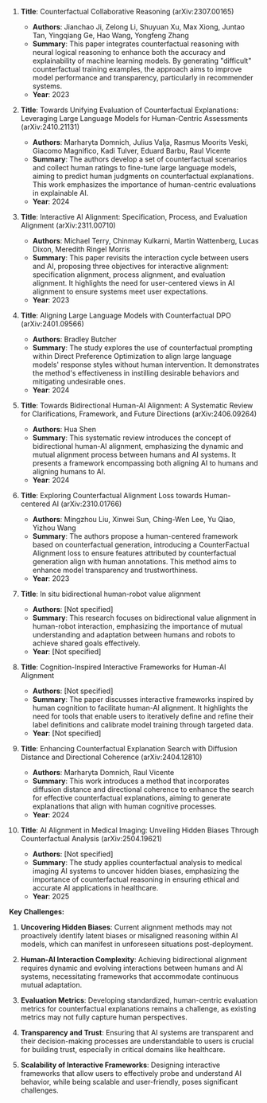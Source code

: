 1. **Title**: Counterfactual Collaborative Reasoning (arXiv:2307.00165)
   - **Authors**: Jianchao Ji, Zelong Li, Shuyuan Xu, Max Xiong, Juntao Tan, Yingqiang Ge, Hao Wang, Yongfeng Zhang
   - **Summary**: This paper integrates counterfactual reasoning with neural logical reasoning to enhance both the accuracy and explainability of machine learning models. By generating "difficult" counterfactual training examples, the approach aims to improve model performance and transparency, particularly in recommender systems.
   - **Year**: 2023

2. **Title**: Towards Unifying Evaluation of Counterfactual Explanations: Leveraging Large Language Models for Human-Centric Assessments (arXiv:2410.21131)
   - **Authors**: Marharyta Domnich, Julius Valja, Rasmus Moorits Veski, Giacomo Magnifico, Kadi Tulver, Eduard Barbu, Raul Vicente
   - **Summary**: The authors develop a set of counterfactual scenarios and collect human ratings to fine-tune large language models, aiming to predict human judgments on counterfactual explanations. This work emphasizes the importance of human-centric evaluations in explainable AI.
   - **Year**: 2024

3. **Title**: Interactive AI Alignment: Specification, Process, and Evaluation Alignment (arXiv:2311.00710)
   - **Authors**: Michael Terry, Chinmay Kulkarni, Martin Wattenberg, Lucas Dixon, Meredith Ringel Morris
   - **Summary**: This paper revisits the interaction cycle between users and AI, proposing three objectives for interactive alignment: specification alignment, process alignment, and evaluation alignment. It highlights the need for user-centered views in AI alignment to ensure systems meet user expectations.
   - **Year**: 2023

4. **Title**: Aligning Large Language Models with Counterfactual DPO (arXiv:2401.09566)
   - **Authors**: Bradley Butcher
   - **Summary**: The study explores the use of counterfactual prompting within Direct Preference Optimization to align large language models' response styles without human intervention. It demonstrates the method's effectiveness in instilling desirable behaviors and mitigating undesirable ones.
   - **Year**: 2024

5. **Title**: Towards Bidirectional Human-AI Alignment: A Systematic Review for Clarifications, Framework, and Future Directions (arXiv:2406.09264)
   - **Authors**: Hua Shen
   - **Summary**: This systematic review introduces the concept of bidirectional human-AI alignment, emphasizing the dynamic and mutual alignment process between humans and AI systems. It presents a framework encompassing both aligning AI to humans and aligning humans to AI.
   - **Year**: 2024

6. **Title**: Exploring Counterfactual Alignment Loss towards Human-centered AI (arXiv:2310.01766)
   - **Authors**: Mingzhou Liu, Xinwei Sun, Ching-Wen Lee, Yu Qiao, Yizhou Wang
   - **Summary**: The authors propose a human-centered framework based on counterfactual generation, introducing a CounterFactual Alignment loss to ensure features attributed by counterfactual generation align with human annotations. This method aims to enhance model transparency and trustworthiness.
   - **Year**: 2023

7. **Title**: In situ bidirectional human-robot value alignment
   - **Authors**: [Not specified]
   - **Summary**: This research focuses on bidirectional value alignment in human-robot interaction, emphasizing the importance of mutual understanding and adaptation between humans and robots to achieve shared goals effectively.
   - **Year**: [Not specified]

8. **Title**: Cognition-Inspired Interactive Frameworks for Human-AI Alignment
   - **Authors**: [Not specified]
   - **Summary**: The paper discusses interactive frameworks inspired by human cognition to facilitate human-AI alignment. It highlights the need for tools that enable users to iteratively define and refine their label definitions and calibrate model training through targeted data.
   - **Year**: [Not specified]

9. **Title**: Enhancing Counterfactual Explanation Search with Diffusion Distance and Directional Coherence (arXiv:2404.12810)
   - **Authors**: Marharyta Domnich, Raul Vicente
   - **Summary**: This work introduces a method that incorporates diffusion distance and directional coherence to enhance the search for effective counterfactual explanations, aiming to generate explanations that align with human cognitive processes.
   - **Year**: 2024

10. **Title**: AI Alignment in Medical Imaging: Unveiling Hidden Biases Through Counterfactual Analysis (arXiv:2504.19621)
    - **Authors**: [Not specified]
    - **Summary**: The study applies counterfactual analysis to medical imaging AI systems to uncover hidden biases, emphasizing the importance of counterfactual reasoning in ensuring ethical and accurate AI applications in healthcare.
    - **Year**: 2025

**Key Challenges:**

1. **Uncovering Hidden Biases**: Current alignment methods may not proactively identify latent biases or misaligned reasoning within AI models, which can manifest in unforeseen situations post-deployment.

2. **Human-AI Interaction Complexity**: Achieving bidirectional alignment requires dynamic and evolving interactions between humans and AI systems, necessitating frameworks that accommodate continuous mutual adaptation.

3. **Evaluation Metrics**: Developing standardized, human-centric evaluation metrics for counterfactual explanations remains a challenge, as existing metrics may not fully capture human perspectives.

4. **Transparency and Trust**: Ensuring that AI systems are transparent and their decision-making processes are understandable to users is crucial for building trust, especially in critical domains like healthcare.

5. **Scalability of Interactive Frameworks**: Designing interactive frameworks that allow users to effectively probe and understand AI behavior, while being scalable and user-friendly, poses significant challenges. 